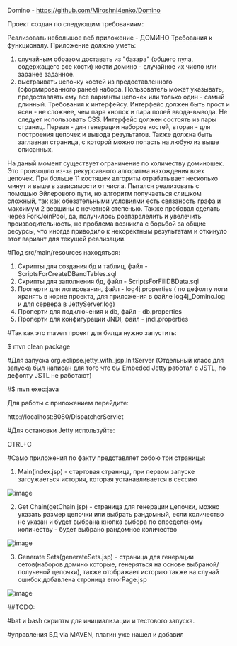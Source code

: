 Domino - https://github.com/Miroshni4enko/Domino

Проект создан по следующим требованиям:

Pеализовать небольшое веб приложение - ДОМИНО
Требования к функционалу.
Приложение должно уметь:
1. случайным образом доставать из "базара" (общего пула, содержащего все кости) кости домино - случайное их число или заранее заданное.
2. выстраивать цепочку костей из предоставленного (сформированного ранее) набора. Пользователь может указывать, предоставлять ему все варианты цепочек или только один - самый длинный.
Требования к интерфейсу.
Интерфейс должен быть прост и ясен - не сложнее, чем пара кнопок и пара полей ввода-вывода.
Не следует использовать CSS.
Интерфейс должен состоять из пары страниц. Первая - для генерации наборов костей, вторая - для построения цепочек и вывода результатов. Также должна быть заглавная страница, с которой можно попасть на любую из выше описанных.

На даный момент существует ограничение по количеству доминошек. Это произошло из-за рекурсивного алгоритма нахождения всех цепочек.
При больше 11 костяшек алгоритм отрабатывает несколько минут и выше в зависимости от числа.
Пытался реализовать с помощью Эйлерового пути, но алгоритм получаеться слишком сложный, так как обезательными условиями есть связаность
графа и максимум 2 вершины с нечетной степенью. Также пробовал сделать через ForkJoinPool, да, получилось розпаралелить и увелечить
производительность, но проблема возникла с борьбой за общие ресурсы, что иногда приводило к некоректным результатам и откинуло этот вариант
для текущей реализации.

#Под src/main/resources находяться:

1. Скрипты для создания бд и таблиц, файл - ScriptsForCreateDBandTables.sql
2. Скрипты для заполнения бд, файл - ScriptsForFillDBData.sql
3. Проперти для логирования, файл - log4j.properties ( по дефолту логи хранять в корне проекта, для приложения в файле log4j_Domino.log и для сервера в JettyServer.log)
4. Проперти для подключения к db, файл - db.properties
5. Проперти для конфигурации JNDI, файл - jndi.properties

#Так как это maven проект для билда нужно запустить:

$ mvn clean package

#Для запуска org.eclipse.jetty_with_jsp.InitServer
(Отдельный класс для запуска был написан для того что бы Embeded Jetty работал c JSTL, по дефолту JSTL не работают)

#$ mvn exec:java

Для работы с приложением перейдите:

http://localhost:8080/DispatcherServlet 

#Для остановки Jetty используйте:

CTRL+C

#Само приложения по факту представляет собою  три страницы:

1) Main(index.jsp) - стартовая страница, при первом запуске загоужаеться история, которая устанавливается в сессию

![image](https://user-images.githubusercontent.com/16481047/32165331-1272173e-bd6b-11e7-9e53-d34bb4cc2008.png)

2) Get Chain(getChain.jsp) - страница для генерации цепочки, можно указать размер цепочки или выбрать рандомный, если количество не указан и будет выбрана кнопка выбора по определеному количеству - будет выбрано рандомное количество  

![image](https://user-images.githubusercontent.com/16481047/32165311-ff73ff58-bd6a-11e7-89fb-0cf1bdc5895c.png)

 
3) Generate Sets(generateSets.jsp) - страница для генерации сетов(наборов домино которые, генеряться на основе выбраной/полученой цепочки), также отображает историю 
также на случай ошибок добавлена строница errorPage.jsp

![image](https://user-images.githubusercontent.com/16481047/32165242-c83a9736-bd6a-11e7-86e1-4121f2d60b83.png)

##TODO:

#bat и bash скрипты для инициализации и тестового запуска.

#управления БД via MAVEN, плагин уже нашел и добавил

